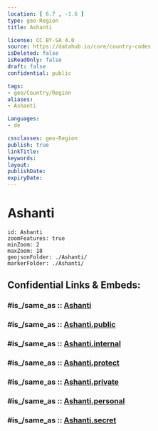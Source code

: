 ```yaml
---
location: [ 6.7 , -1.6 ] 
type: geo-Region
title: Ashanti

license: CC BY-SA 4.0
source: https://datahub.io/core/country-codes
isDeleted: false
isReadOnly: false
draft: false
confidential: public

tags:
- geo/Country/Region
aliases:
- Ashanti

Languages:
- de

cssclasses: geo-Region
publish: true
linkTitle: 
keywords: 
layout: 
publishDate: 
expiryDate: 
---
```


# Ashanti

```leaflet
id: Ashanti
zoomFeatures: true 
minZoom: 2 
maxZoom: 18
geojsonFolder: ./Ashanti/
markerFolder: ./Ashanti/
```


## Confidential Links & Embeds: 

### #is_/same_as :: [Ashanti](/_Standards/Earth/Continent/Africa/Africa~West/Ghana/Regions~Ghana/Ashanti.md) 

### #is_/same_as :: [Ashanti.public](/_public/Earth/Continent/Africa/Africa~West/Ghana/Regions~Ghana/Ashanti.public.md) 

### #is_/same_as :: [Ashanti.internal](/_internal/Earth/Continent/Africa/Africa~West/Ghana/Regions~Ghana/Ashanti.internal.md) 

### #is_/same_as :: [Ashanti.protect](/_protect/Earth/Continent/Africa/Africa~West/Ghana/Regions~Ghana/Ashanti.protect.md) 

### #is_/same_as :: [Ashanti.private](/_private/Earth/Continent/Africa/Africa~West/Ghana/Regions~Ghana/Ashanti.private.md) 

### #is_/same_as :: [Ashanti.personal](/_personal/Earth/Continent/Africa/Africa~West/Ghana/Regions~Ghana/Ashanti.personal.md) 

### #is_/same_as :: [Ashanti.secret](/_secret/Earth/Continent/Africa/Africa~West/Ghana/Regions~Ghana/Ashanti.secret.md)

